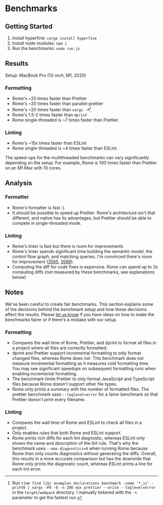 # Benchmarks
## Getting Started
1. Install hyperfine: `cargo install hyperfine`
2. Install node modules: `npm i`
3. Run the benchmarks: `node run.js`

## Results
Setup: MacBook Pro (13-inch, M1, 2020)

### Formatting
* Rome's ~25 times faster than Prettier
* Rome's ~20 times faster than parallel-prettier
* Rome's ~20 times faster than `xargs -P`[^1]
* Rome's 1.5-2 times faster than `dprint`
* Rome single-threaded is ~7 times faster than Prettier.


[^1]: Run `time find lib/ examples declarations benchmark -name '*.js' -print0 | xargs -P8 -0 -n 200 npx prettier --write --loglevel=error` in the `target/webpack` directory. I manually tinkered with the `-n` parameter to get the fastest run.

### Linting
* Rome's ~15x times faster than ESLint
* Rome single-threaded is ~4 times faster than ESLint.

The speed-ups for the multithreaded benchmarks can vary significantly depending on the setup. For example, Rome is 100 times faster than Prettier on an M1 Max with 10 cores.

## Analysis
### Formatter
* Rome's formatter is fast :).
* It should be possible to speed up Prettier. Rome's architecture isn't that different, and native has its advantages, but Prettier should be able to compete in single-threaded mode.

### Linting
* Rome's linter is fast but there is room for improvements
* Rome's linter spends significant time building the semantic model, the control flow graph, and matching queries. I'm convinced there's room for improvement ([3565](https://github.com/rome/tools/pull/3565), [3569](https://github.com/rome/tools/pull/3569)).
* Computing the diff for code fixes is expensive. Rome can spend up to 3s computing diffs (not measured by these benchmarks, see explanations below)

## Notes

We've been careful to create fair benchmarks. This section explains some of the decisions behind the benchmark setup and how these decisions affect the results. Please [let us know](https://github.com/rome/tools/issues) if you have ideas on how to make the benchmarks fairer or if there's a mistake with our setup.

### Formatting
* Compares the wall time of Rome, Prettier, and dprint to format all files in a project where all files are correctly formatted.
* dprint and Prettier support incremental formatting to only format changed files, whereas Rome does not. This benchmark does not measure incremental formatting as it measures cold formatting time. You may see significant speedups on subsequent formatting runs when enabling incremental formatting.
* The benchmark limits Prettier to only format JavaScript and TypeScript files because Rome doesn't support other file types.
* Rome only prints a summary with the number of formatted files. The prettier benchmark uses `--loglevel=error` for a fairer benchmark so that Prettier doesn't print every filename.

### Linting
* Compares the wall time of Rome and ESLint to check all files in a project.
* Only enables rules that both Rome and ESLint support.
* Rome prints rich diffs for each lint diagnostic, whereas ESLint only shows the name and description of the lint rule. That's why the benchmark uses `--max-diagnostics=0` when running Rome because Rome then only counts diagnostics without generating the diffs. Overall, this results in a more accurate comparison but has the downside that Rome only prints the diagnostic count, whereas ESLint prints a line for each lint error.

